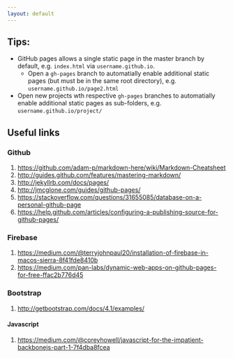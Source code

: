 ```yaml
---
layout: default
---
```

## Tips:
- GitHub pages allows a single static page in the master branch by default, e.g. `index.html` via `username.github.io`.
  - Open a `gh-pages` branch to automatially enable additional static pages (but must be in the same root directory), e.g. `username.github.io/page2.html`
- Open new projects wth respective `gh-pages` branches to automatially enable additional static pages as sub-folders, e.g. `username.github.io/project/`


## Useful links
### Github
1. <https://github.com/adam-p/markdown-here/wiki/Markdown-Cheatsheet>
1. <http://guides.github.com/features/mastering-markdown/>
1. <http://jekyllrb.com/docs/pages/>
1. <http://jmcglone.com/guides/github-pages/>
1. <https://stackoverflow.com/questions/31655085/database-on-a-personal-github-page>
1. <https://help.github.com/articles/configuring-a-publishing-source-for-github-pages/>
### Firebase
1. <https://medium.com/@terryjohnpaul20/installation-of-firebase-in-macos-sierra-8f41fde8410b>
1. <https://medium.com/pan-labs/dynamic-web-apps-on-github-pages-for-free-ffac2b776d45>
### Bootstrap
1. <http://getbootstrap.com/docs/4.1/examples/>
#### Javascript
1. <https://medium.com/@coreyhowell/javascript-for-the-impatient-backbonejs-part-1-7f4dba8fcea>
